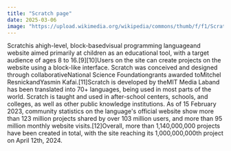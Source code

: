 ```yaml
---
title: "Scratch page"
date: 2025-03-06
image: "https://upload.wikimedia.org/wikipedia/commons/thumb/f/f1/Scratchlogo.svg/121px-Scratchlogo.svg.png"
---
```


Scratchis ahigh-level, block-basedvisual programming languageand website aimed primarily at children as an educational tool, with a target audience of ages 8 to 16.[9][10]Users on the site can create projects on the website using a block-like interface. Scratch was conceived and designed through collaborativeNational Science Foundationgrants awarded toMitchel ResnickandYasmin Kafai.[11]Scratch is developed by theMIT Media Laband has been translated into 70+ languages, being used in most parts of the world. Scratch is taught and used in after-school centers, schools, and colleges, as well as other public knowledge institutions. As of 15 February 2023, community statistics on the language's official website show more than 123 million projects shared by over 103 million users, and more than 95 million monthly website visits.[12]Overall, more than 1,140,000,000 projects have been created in total, with the site reaching its 1,000,000,000th project on April 12th, 2024.
